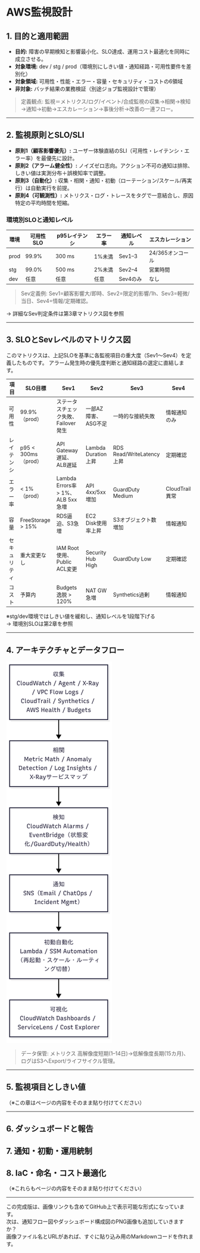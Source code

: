 # AWS監視設計

## 1. 目的と適用範囲

* **目的:** 障害の早期検知と影響最小化、SLO達成、運用コスト最適化を同時に成立させる。
* **対象環境:** dev / stg / prod（環境別にしきい値・通知経路・可用性要件を差別化）
* **対象領域:** 可用性・性能・エラー・容量・セキュリティ・コストの6領域
* **非対象:** バッチ結果の業務検証（別途ジョブ監視設計で管理）

> 定義観点: 監視＝メトリクス/ログ/イベント/合成監視の収集→相関→検知→通知→初動→エスカレーション→事後分析→改善の一連フロー。

---

## 2. 監視原則とSLO/SLI

* **原則1（顧客影響優先）:** ユーザー体験直結のSLI（可用性・レイテンシ・エラー率）を最優先に設計。
* **原則2（アラーム健全性）:** ノイズゼロ志向。アクション不可の通知は排除、しきい値は実測分布＋誤検知率で調整。
* **原則3（自動化）:** 収集・相関・通知・初動（ローテーション/スケール/再実行）は自動実行を前提。
* **原則4（可観測性）:** メトリクス・ログ・トレースをタグで一意結合し、原因特定の平均時間を短縮。

### 環境別SLOと通知レベル

| 環境 | 可用性SLO | p95レイテンシ | エラー率 | 通知レベル | エスカレーション | 
| --- | --- | --- | --- | --- | --- | 
| prod | 99.9% | 300 ms | 1%未満 | Sev1–3 | 24/365オンコール | 
| stg | 99.0% | 500 ms | 2%未満 | Sev2–4 | 営業時間 | 
| dev | 任意 | 任意 | 任意 | Sev4のみ | なし | 

> Sev定義例: Sev1=顧客影響大/即時、Sev2=限定的影響/1h、Sev3=軽微/当日、Sev4=情報/定期確認。

→ 詳細なSev判定条件は第3章マトリクス図を参照

---

## 3. SLOとSevレベルのマトリクス図

このマトリクスは、上記SLOを基準に各監視項目の重大度（Sev1〜Sev4）を定義したものです。 アラーム発生時の優先度判断と通知経路の選定に直結します。

| 項目 | SLO目標 | Sev1 | Sev2 | Sev3 | Sev4 | 
| --- | --- | --- | --- | --- | --- | 
| 可用性 | 99.9%（prod） | ステータスチェック失敗、Failover発生 | 一部AZ障害、ASG不足 | 一時的な接続失敗 | 情報通知のみ | 
| レイテンシ | p95 < 300ms（prod） | API Gateway遅延、ALB遅延 | Lambda Duration上昇 | RDS Read/WriteLatency上昇 | 定期確認 | 
| エラー率 | < 1%（prod） | Lambda Errors率 > 1%、ALB 5xx急増 | API 4xx/5xx増加 | GuardDuty Medium | CloudTrail異常 | 
| 容量 | FreeStorage > 15% | RDS逼迫、S3急増 | EC2 Disk使用率上昇 | S3オブジェクト数増加 | 情報通知 | 
| セキュリティ | 重大変更なし | IAM Root使用、Public ACL変更 | Security Hub High | GuardDuty Low | 定期確認 | 
| コスト | 予算内 | Budgets逸脱 > 120% | NAT GW急増 | Synthetics過剰 | 情報通知 | 

※stg/dev環境ではしきい値を緩和し、通知レベルを1段階下げる  
→ 環境別SLOは第2章を参照

---

## 4. アーキテクチャとデータフロー

![監視アーキテクチャ図](https://raw.githubusercontent.com/fgzokn/aws-monitoring-assets/main/Untitled%20diagram%20_%20Mermaid%20Chart-2025-09-07-015651.png)

> データ保管: メトリクス 高解像度短期(1–14日)→低解像度長期(15カ月)、ログはS3へExport/ライフサイクル管理。

---

## 5. 監視項目としきい値

（※この章はページの内容をそのまま貼り付けてください）

---

## 6. ダッシュボードと報告  
## 7. 通知・初動・運用統制  
## 8. IaC・命名・コスト最適化  

（※これらもページの内容をそのまま貼り付けてください）

---

この完成版は、画像リンクも含めてGitHub上で表示可能な形式になっています。  
次は、通知フロー図やダッシュボード構成図のPNG画像も追加していきますか？  
画像ファイル名とURLがあれば、すぐに貼り込み用のMarkdownコードを作れます。